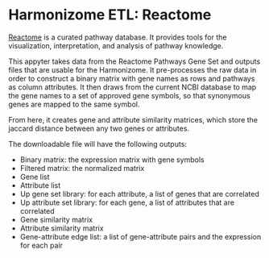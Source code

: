 # Harmonizome ETL: Reactome

[Reactome](https://reactome.org/) is a curated pathway database. It provides tools for the visualization, interpretation, and analysis of pathway knowledge. 

This appyter takes data from the Reactome Pathways Gene Set and outputs files that are usable for the Harmonizome. It pre-processes the raw data  in order to construct a binary matrix with gene names as rows and pathways as column attributes. It then draws from the current NCBI database to map the gene names to a set of approved gene symbols, so that synonymous genes are mapped to the same symbol. 

From here, it creates gene and attribute similarity matrices, which store the jaccard distance between any two genes or attributes. 

The downloadable file will have the following outputs:
* Binary matrix: the expression matrix with gene symbols
* Filtered matrix: the normalized matrix
* Gene list
* Attribute list 
* Up gene set library: for each attribute, a list of genes that are correlated
* Up attribute set library: for each gene, a list of attributes that are correlated
* Gene similarity matrix
* Attribute similarity matrix
* Gene-attribute edge list: a list of gene-attribute pairs and the expression for each pair 
